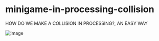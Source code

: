 # minigame-in-processing-collision
HOW DO WE MAKE A COLLISION IN PROCESSING?, AN EASY WAY



![image](https://user-images.githubusercontent.com/102058446/159342461-9062a27d-60c2-417d-b4ae-39db50c2e9d9.png)
